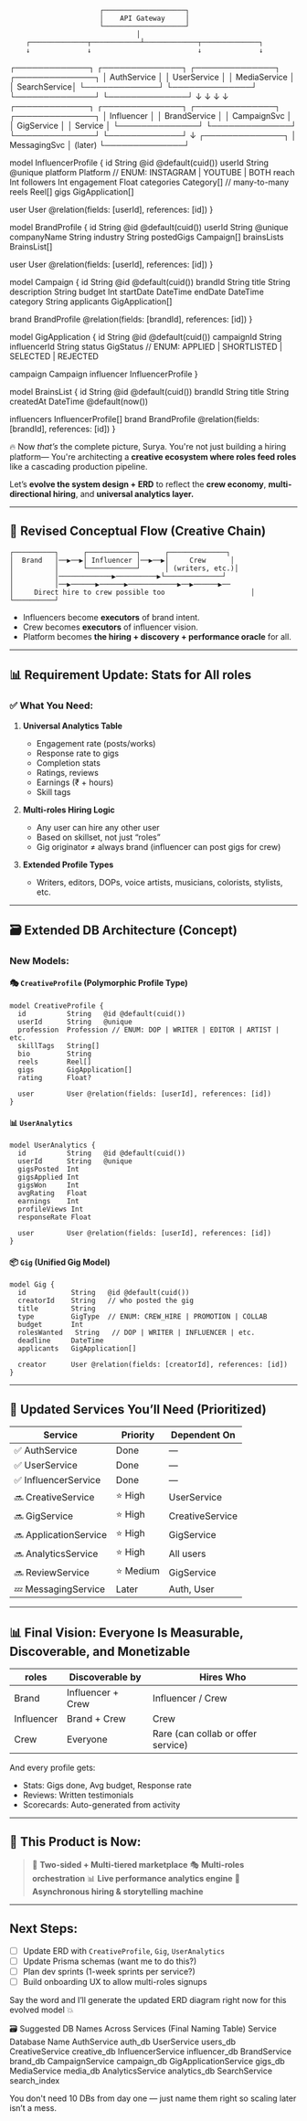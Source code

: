                           ┌────────────────────┐
                          │    API Gateway     │
                          └────────────────────┘
                                   │
        ┌──────────────┬────────────┴─────────────┬──────────────┐
        ↓              ↓                          ↓              ↓

┌─────────────┐ ┌──────────────┐ ┌──────────────┐ ┌──────────────┐
│ AuthService │ │ UserService │ │ MediaService │ │ SearchService│
└─────────────┘ └──────────────┘ └──────────────┘ └──────────────┘
↓ ↓ ↓ ↓
┌─────────────┐ ┌──────────────┐ ┌──────────────┐ ┌──────────────┐
│ Influencer │ │ BrandService │ │ CampaignSvc │ │ GigService │
│ Service │ └──────────────┘ └──────────────┘ └──────────────┘
└─────────────┘
↓
┌──────────────┐
│ MessagingSvc │ (later)
└──────────────┘

model InfluencerProfile {
id String @id @default(cuid())
userId String @unique
platform Platform // ENUM: INSTAGRAM | YOUTUBE | BOTH
reach Int
followers Int
engagement Float
categories Category[] // many-to-many
reels Reel[]
gigs GigApplication[]

user User @relation(fields: [userId], references: [id])
}

model BrandProfile {
id String @id @default(cuid())
userId String @unique
companyName String
industry String
postedGigs Campaign[]
brainsLists BrainsList[]

user User @relation(fields: [userId], references: [id])
}

model Campaign {
id String @id @default(cuid())
brandId String
title String
description String
budget Int
startDate DateTime
endDate DateTime
category String
applicants GigApplication[]

brand BrandProfile @relation(fields: [brandId], references: [id])
}

model GigApplication {
id String @id @default(cuid())
campaignId String
influencerId String
status GigStatus // ENUM: APPLIED | SHORTLISTED | SELECTED | REJECTED

campaign Campaign
influencer InfluencerProfile
}

model BrainsList {
id String @id @default(cuid())
brandId String
title String
createdAt DateTime @default(now())

influencers InfluencerProfile[]
brand BrandProfile @relation(fields: [brandId], references: [id])
}

🔥 Now _that’s_ the complete picture, Surya. You're not just building a hiring platform—
You're architecting a **creative ecosystem where roles feed roles** like a cascading production pipeline.

Let’s **evolve the system design + ERD** to reflect the **crew economy**, **multi-directional hiring**, and **universal analytics layer.**

---

## 🧠 Revised Conceptual Flow (Creative Chain)

```
┌──────────┐      ┌────────────┐      ┌──────────────┐
│  Brand   │──▶──▶│ Influencer │──▶──▶│     Crew      │
│          │      └────────────┘      │ (writers, etc.)│
│          │─────────────▶──────────▶└──────────────┘
│          │──▶──────▶──────▶────────────▶──▶──────▶──
│     Direct hire to crew possible too                     │
└──────────┘
```

- Influencers become **executors** of brand intent.
- Crew becomes **executors** of influencer vision.
- Platform becomes **the hiring + discovery + performance oracle** for all.

---

## 📊 Requirement Update: Stats for All roles

### ✅ What You Need:

1. **Universal Analytics Table**

   - Engagement rate (posts/works)
   - Response rate to gigs
   - Completion stats
   - Ratings, reviews
   - Earnings (₹ + hours)
   - Skill tags

2. **Multi-roles Hiring Logic**

   - Any user can hire any other user
   - Based on skillset, not just “roles”
   - Gig originator ≠ always brand (influencer can post gigs for crew)

3. **Extended Profile Types**

   - Writers, editors, DOPs, voice artists, musicians, colorists, stylists, etc.

---

## 🗃️ Extended DB Architecture (Concept)

### New Models:

#### 🎭 `CreativeProfile` (Polymorphic Profile Type)

```prisma
model CreativeProfile {
  id          String   @id @default(cuid())
  userId      String   @unique
  profession  Profession // ENUM: DOP | WRITER | EDITOR | ARTIST | etc.
  skillTags   String[]
  bio         String
  reels       Reel[]
  gigs        GigApplication[]
  rating      Float?

  user        User @relation(fields: [userId], references: [id])
}
```

#### 📊 `UserAnalytics`

```prisma
model UserAnalytics {
  id          String   @id @default(cuid())
  userId      String   @unique
  gigsPosted  Int
  gigsApplied Int
  gigsWon     Int
  avgRating   Float
  earnings    Int
  profileViews Int
  responseRate Float

  user        User @relation(fields: [userId], references: [id])
}
```

#### 📦 `Gig` (Unified Gig Model)

```prisma
model Gig {
  id           String   @id @default(cuid())
  creatorId    String   // who posted the gig
  title        String
  type         GigType  // ENUM: CREW_HIRE | PROMOTION | COLLAB
  budget       Int
  rolesWanted   String   // DOP | WRITER | INFLUENCER | etc.
  deadline     DateTime
  applicants   GigApplication[]

  creator      User @relation(fields: [creatorId], references: [id])
}
```

---

## 🔧 Updated Services You’ll Need (Prioritized)

| Service               | Priority   | Dependent On    |
| --------------------- | ---------- | --------------- |
| ✅ AuthService        | Done       | —               |
| ✅ UserService        | Done       | —               |
| ✅ InfluencerService  | Done       | —               |
| 🔜 CreativeService    | ⭐️ High   | UserService     |
| 🔜 GigService         | ⭐️ High   | CreativeService |
| 🔜 ApplicationService | ⭐️ High   | GigService      |
| 🔜 AnalyticsService   | ⭐️ High   | All users       |
| 🔜 ReviewService      | ⭐️ Medium | GigService      |
| 💤 MessagingService   | Later      | Auth, User      |

---

## 📊 Final Vision: Everyone Is Measurable, Discoverable, and Monetizable

| roles      | Discoverable by   | Hires Who                          |
| ---------- | ----------------- | ---------------------------------- |
| Brand      | Influencer + Crew | Influencer / Crew                  |
| Influencer | Brand + Crew      | Crew                               |
| Crew       | Everyone          | Rare (can collab or offer service) |

And every profile gets:

- Stats: Gigs done, Avg budget, Response rate
- Reviews: Written testimonials
- Scorecards: Auto-generated from activity

---

## 🚀 This Product is Now:

> 🔁 **Two-sided + Multi-tiered marketplace**
> 🎭 **Multi-roles orchestration**
> 📊 **Live performance analytics engine**
> 💬 **Asynchronous hiring & storytelling machine**

---

## Next Steps:

- [ ] Update ERD with `CreativeProfile`, `Gig`, `UserAnalytics`
- [ ] Update Prisma schemas (want me to do this?)
- [ ] Plan dev sprints (1-week sprints per service?)
- [ ] Build onboarding UX to allow multi-roles signups

Say the word and I’ll generate the updated ERD diagram right now for this evolved model 💥



🗃️ Suggested DB Names Across Services (Final Naming Table)
Service	Database Name
AuthService	auth_db
UserService	users_db
CreativeService	creative_db
InfluencerService	influencer_db
BrandService	brand_db
CampaignService	campaign_db
GigApplicationService	gigs_db
MediaService	media_db
AnalyticsService	analytics_db
SearchService	search_index

You don't need 10 DBs from day one — just name them right so scaling later isn’t a mess.